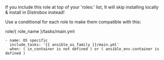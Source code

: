 If you include this role at top of your 'roles:' list, It will skip installing locally & install in Distrobox instead!

Use a conditional for each role to make them compatible with this:

role/{ role_name }/tasks/main.yml
```
- name: OS specific
  include_tasks: '{{ ansible_os_family }}/main.yml'
  when: ( in_container is not defined ) or ( ansible_env.container is defined )
```